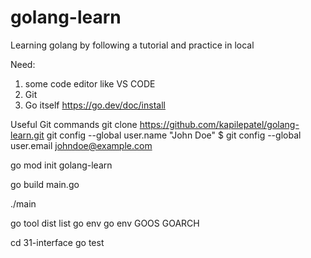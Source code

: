 # golang-learn
Learning golang by following a tutorial and practice in local

Need:
1. some code editor like VS CODE
2. Git
3. Go itself https://go.dev/doc/install

Useful Git commands
git clone https://github.com/kapilepatel/golang-learn.git
git config --global user.name "John Doe"
$ git config --global user.email johndoe@example.com

go mod init golang-learn

go build main.go

./main

go tool dist list
go env
go env GOOS GOARCH

cd 31-interface
go test
